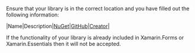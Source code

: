 Ensure that your library is in the correct location and you have filled out the following information:

|Name|Description|[NuGet]()|[GitHub]()|[Creator]()|

If the functionality of your library is already included in Xamarin.Forms or Xamarin.Essentials then it will not be accepted.